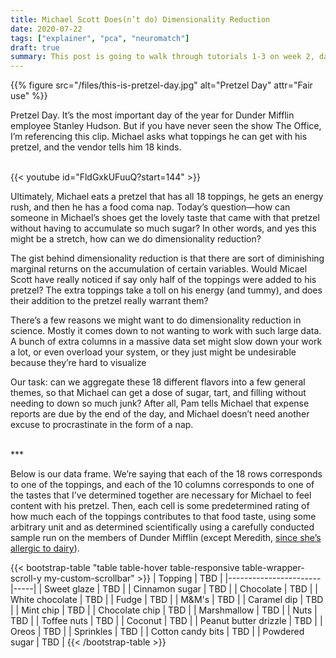 ```yaml
---
title: Michael Scott Does(n’t do) Dimensionality Reduction
date: 2020-07-22
tags: ["explainer", "pca", "neuromatch"]
draft: true
summary: This post is going to walk through tutorials 1-3 on week 2, day 1 of Neuromatch Academy.
---
```


{{% figure src="/files/this-is-pretzel-day.jpg" alt="Pretzel Day" attr="Fair use" %}}



Pretzel Day. It’s the most important day of the year for Dunder Mifflin employee Stanley Hudson. But if you have never seen the show The Office, I’m referencing this clip. Michael asks what toppings he can get with his pretzel, and the vendor tells him 18 kinds.

<br>{{< youtube id="FldGxkUFuuQ?start=144" >}}<br>

Ultimately, Michael eats a pretzel that has all 18 toppings, he gets an energy rush, and then he has a food coma nap. Today’s question—how can someone in Michael’s shoes get the lovely taste that came with that pretzel without having to accumulate so much sugar? In other words, and yes this might be a stretch, how can we do dimensionality reduction?

The gist behind dimensionality reduction is that there are sort of diminishing marginal returns on the accumulation of certain variables. Would Micael Scott have really noticed if say only half of the toppings were added to his pretzel? The extra toppings take a toll on his energy (and tummy), and does their addition to the pretzel really warrant them?

There’s a few reasons we might want to do dimensionality reduction in science. Mostly it comes down to not wanting to work with such large data. A bunch of extra columns in a massive data set might slow down your work a lot, or even overload your system, or they just might be undesirable because they’re hard to visualize

Our task: can we aggregate these 18 different flavors into a few general themes, so that Michael can get a dose of sugar, tart, and filling without needing to down so much junk? After all, Pam tells Michael that expense reports are due by the end of the day, and Michael doesn’t need another excuse to procrastinate in the form of a nap.

<br>
***

Below is our data frame. We’re saying that each of the 18 rows corresponds to one of the toppings, and each of the 10 columns corresponds to one of the tastes that I’ve determined together are necessary for Michael to feel content with his pretzel. Then, each cell is some predetermined rating of how much each of the toppings contributes to that food taste, using some arbitrary unit and as determined scientifically using a carefully conducted sample run on the members of Dunder Mifflin (except Meredith, [since she’s allergic to dairy](https://www.youtube.com/watch?v=7lmQuD385kI)).

{{< bootstrap-table "table table-hover table-responsive table-wrapper-scroll-y my-custom-scrollbar" >}}
| Topping               | TBD |
|-----------------------|-----|
| Sweet glaze           | TBD |
| Cinnamon sugar        | TBD |
| Chocolate             | TBD |
| White chocolate       | TBD |
| Fudge                 | TBD |
| M&M's                 | TBD |
| Caramel dip           | TBD |
| Mint chip             | TBD |
| Chocolate chip        | TBD |
| Marshmallow           | TBD |
| Nuts                  | TBD |
| Toffee nuts           | TBD |
| Coconut               | TBD |
| Peanut butter drizzle | TBD |
| Oreos                 | TBD |
| Sprinkles             | TBD |
| Cotton candy bits     | TBD |
| Powdered sugar        | TBD |
{{< /bootstrap-table >}}
